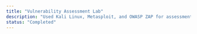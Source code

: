 ```yaml
---
title: "Vulnerability Assessment Lab"
description: "Used Kali Linux, Metasploit, and OWASP ZAP for assessment."
status: "Completed"
---
```

